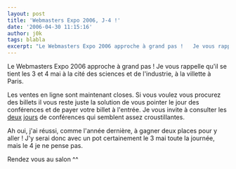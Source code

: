 ```yaml
---
layout: post
title: 'Webmasters Expo 2006, J-4 !'
date: '2006-04-30 11:15:16'
author: j0k
tags: blabla
excerpt: "Le Webmasters Expo 2006 approche à grand pas !   Je vous rappelle qu'il se tient les 3 et 4 mai à la cité des sciences et de l'industrie, à la villette à Paris.  \n  \nLes ventes en ligne sont maintenant closes. Si vous voulez vous procurez des billets il vous reste juste la solution de vous pointer le jour des conférences et de payer votre billet à      …"
---
```


Le Webmasters Expo 2006 approche à grand pas !   Je vous rappelle qu'il se tient les 3 et 4 mai à la cité des sciences et de l'industrie, à la villette à Paris.

Les ventes en ligne sont maintenant closes. Si vous voulez vous procurez des billets il vous reste juste la solution de vous pointer le jour des conférences et de payer votre billet à l'entrée. Je vous invite à consulter les [deux](http://www.webmasters-expo.com/content/blogcategory/18/69/) [jours](http://www.webmasters-expo.com/content/blogcategory/19/70/) de conférences qui semblent assez croustillantes.

Ah oui, j'ai réussi, comme l'année dernière, à gagner deux places pour y aller ! J'y serai donc avec un pot certainement le 3 mai toute la journée, mais le 4 je ne pense pas.

Rendez vous au salon ^^
